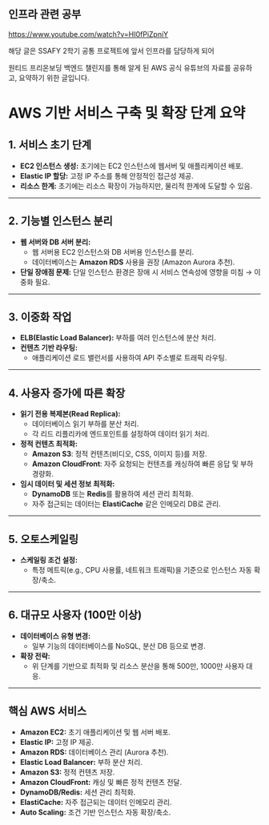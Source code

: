 ## 인프라 관련 공부

https://www.youtube.com/watch?v=HI0fPiZpniY

해당 글은 SSAFY 2학기 공통 프로젝트에 앞서 인프라를 담당하게 되어

원티드 프리온보딩 백엔드 챌린지를 통해 알게 된 AWS 공식 유튜브의 자료를 공유하고, 요약하기 위한 글입니다.

# AWS 기반 서비스 구축 및 확장 단계 요약

## 1. 서비스 초기 단계

- **EC2 인스턴스 생성:** 초기에는 EC2 인스턴스에 웹서버 및 애플리케이션 배포.
- **Elastic IP 할당:** 고정 IP 주소를 통해 안정적인 접근성 제공.
- **리소스 한계:** 초기에는 리소스 확장이 가능하지만, 물리적 한계에 도달할 수 있음.

---

## 2. 기능별 인스턴스 분리

- **웹 서버와 DB 서버 분리:**
  - 웹 서버용 EC2 인스턴스와 DB 서버용 인스턴스를 분리.
  - 데이터베이스는 **Amazon RDS** 사용을 권장 (Amazon Aurora 추천).
- **단일 장애점 문제:** 단일 인스턴스 환경은 장애 시 서비스 연속성에 영향을 미침 → 이중화 필요.

---

## 3. 이중화 작업

- **ELB(Elastic Load Balancer):** 부하를 여러 인스턴스에 분산 처리.
- **컨텐츠 기반 라우팅:**
  - 애플리케이션 로드 밸런서를 사용하여 API 주소별로 트래픽 라우팅.

---

## 4. 사용자 증가에 따른 확장

- **읽기 전용 복제본(Read Replica):**
  - 데이터베이스 읽기 부하를 분산 처리.
  - 각 리드 리플리카에 엔드포인트를 설정하여 데이터 읽기 처리.
- **정적 컨텐츠 최적화:**
  - **Amazon S3**: 정적 컨텐츠(비디오, CSS, 이미지 등)를 저장.
  - **Amazon CloudFront**: 자주 요청되는 컨텐츠를 캐싱하여 빠른 응답 및 부하 경량화.
- **임시 데이터 및 세션 정보 최적화:**
  - **DynamoDB** 또는 **Redis**를 활용하여 세션 관리 최적화.
  - 자주 접근되는 데이터는 **ElastiCache** 같은 인메모리 DB로 관리.

---

## 5. 오토스케일링

- **스케일링 조건 설정:**
  - 특정 메트릭(e.g., CPU 사용률, 네트워크 트래픽)을 기준으로 인스턴스 자동 확장/축소.

---

## 6. 대규모 사용자 (100만 이상)

- **데이터베이스 유형 변경:**
  - 일부 기능의 데이터베이스를 NoSQL, 분산 DB 등으로 변경.
- **확장 전략:**
  - 위 단계를 기반으로 최적화 및 리소스 분산을 통해 500만, 1000만 사용자 대응.

---

## 핵심 AWS 서비스

- **Amazon EC2:** 초기 애플리케이션 및 웹 서버 배포.
- **Elastic IP:** 고정 IP 제공.
- **Amazon RDS:** 데이터베이스 관리 (Aurora 추천).
- **Elastic Load Balancer:** 부하 분산 처리.
- **Amazon S3:** 정적 컨텐츠 저장.
- **Amazon CloudFront:** 캐싱 및 빠른 정적 컨텐츠 전달.
- **DynamoDB/Redis:** 세션 관리 최적화.
- **ElastiCache:** 자주 접근되는 데이터 인메모리 관리.
- **Auto Scaling:** 조건 기반 인스턴스 자동 확장/축소.
